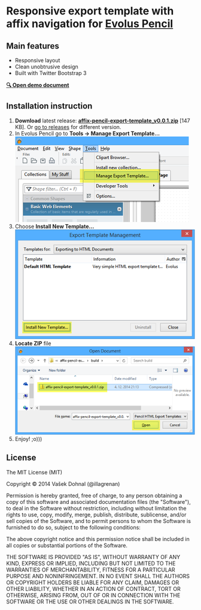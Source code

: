 Responsive export template with affix navigation for [Evolus Pencil](http://pencil.evolus.vn/ "Evolus Pencil homepage")
============================

## Main features ##

- Responsive layout
- Clean unobtrusive design
- Built with Twitter Bootstrap 3

**[:mag: Open demo document](https://cdn.rawgit.com/illagrenan/affix-pencil-export-template/master/docs/demo/index.html "Demo of responsive affix template")**

## Installation instruction ##

1. **Download** latest release: **[affix-pencil-export-template_v0.0.1.zip](https://github.com/illagrenan/affix-pencil-export-template/releases/download/v0.0.1/affix-pencil-export-template_v0.0.1.zip "Download responsive template")** [147 KB]. Or [go to releases](https://github.com/illagrenan/affix-pencil-export-template/releases) for different version.
2. In Evolus Pencil go to **Tools &rarr; Manage Export Template...** ![](docs/images/installation_instructions_1.png)
3. Choose **Install New Template...** ![](docs/images/installation_instructions_2.png)
4. **Locate ZIP** file ![](docs/images/installation_instructions_3.png)
5. Enjoy! ;o)))

## License ##

The MIT License (MIT)

Copyright &copy; 2014 Vašek Dohnal (@illagrenan)

Permission is hereby granted, free of charge, to any person obtaining a copy of this software and associated documentation files (the "Software"), to deal in the Software without restriction, including without limitation the rights to use, copy, modify, merge, publish, distribute, sublicense, and/or sell copies of the Software, and to permit persons to whom the Software is furnished to do so, subject to the following conditions:

The above copyright notice and this permission notice shall be included in all copies or substantial portions of the Software.

THE SOFTWARE IS PROVIDED "AS IS", WITHOUT WARRANTY OF ANY KIND, EXPRESS OR IMPLIED, INCLUDING BUT NOT LIMITED TO THE WARRANTIES OF MERCHANTABILITY, FITNESS FOR A PARTICULAR PURPOSE AND NONINFRINGEMENT. IN NO EVENT SHALL THE AUTHORS OR COPYRIGHT HOLDERS BE LIABLE FOR ANY CLAIM, DAMAGES OR OTHER LIABILITY, WHETHER IN AN ACTION OF CONTRACT, TORT OR OTHERWISE, ARISING FROM, OUT OF OR IN CONNECTION WITH THE SOFTWARE OR THE USE OR OTHER DEALINGS IN THE SOFTWARE.